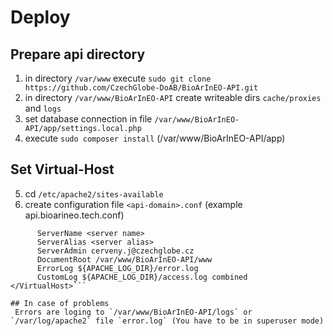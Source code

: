 # Deploy
## Prepare api directory
 1) in directory ``/var/www`` execute `sudo git clone https://github.com/CzechGlobe-DoAB/BioArInEO-API.git`
 2) in directory ``/var/www/BioArInEO-API`` create writeable dirs `cache/proxies` and `logs`
 3) set database connection in file ``/var/www/BioArInEO-API/app/settings.local.php``
 4) execute `sudo composer install` (/var/www/BioArInEO-API/app)
## Set Virtual-Host
 5) cd `/etc/apache2/sites-available`
 6) create configuration file `<api-domain>.conf` (example api.bioarineo.tech.conf)
 
  ```<VirtualHost *:80>
        ServerName <server name>
        ServerAlias <server alias>
        ServerAdmin cerveny.j@czechglobe.cz
        DocumentRoot /var/www/BioArInEO-API/www
        ErrorLog ${APACHE_LOG_DIR}/error.log
        CustomLog ${APACHE_LOG_DIR}/access.log combined
  </VirtualHost>```

## In case of problems 
   Errors are loging to `/var/www/BioArInEO-API/logs` or `/var/log/apache2` file `error.log` (You have to be in superuser mode)
